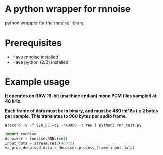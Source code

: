 # A python wrapper for rnnoise
python wrapper for the [rnnoise](https://github.com/xiph/rnnoise) library.

# Prerequisites
* Have [rnnoise](https://github.com/xiph/rnnoise) installed
* Have python (2/3) installed

# Example usage
**It operates on RAW 16-bit (machine endian) mono
PCM files sampled at 48 kHz.**

**Each frame of data must be in binary, and must be 480 int16s i.e 2 bytes per sample. This translates to 960 bytes per audio frame.**

```
arecord -v -f S16_LE -c1 -r48000 -t raw | python3 rnn_test.py
```
```python
import rnnoise
denoiser = rnnoise.RNNoise()
input_data = stream.read(480*2)
va_prob,denoised_data = denoiser.process_frame(input_data)
```

